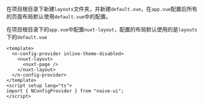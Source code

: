在项目根目录下新建`layouts`文件夹，并新建`default.vue`，在`app.vue`配置后所有的页面布局默认使用`default.vue`中的配置。

在项目根目录下的`app.vue`中配置`nuxt-layout`，配置的布局默认使用的是`layouts`下的`default.vue`

```vue
<template>
  <n-config-provider inline-theme-disabled>
    <nuxt-layout>
      <nuxt-page />
    </nuxt-layout>
  </n-config-provider>
</template>
<script setup lang="ts">
import { NConfigProvider } from "naive-ui";
</script>
```

